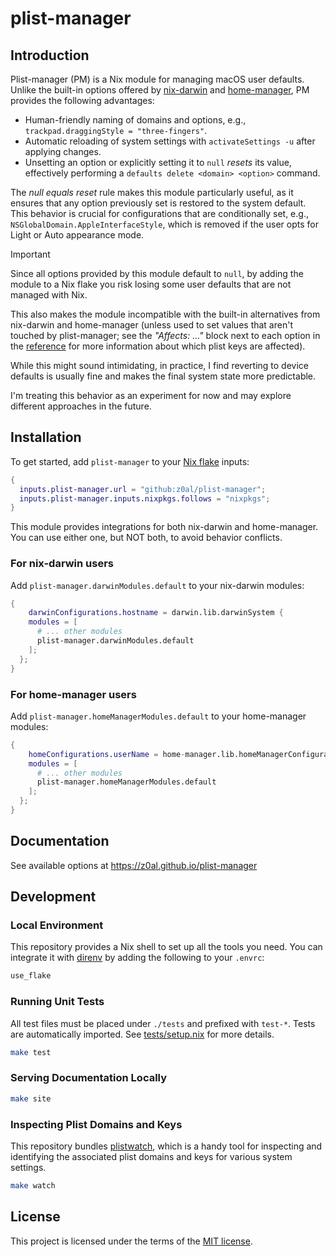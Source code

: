 # plist-manager

<!-- MANUAL START -->

<!-- toc -->

## Introduction

Plist-manager (PM) is a Nix module for managing macOS user defaults. Unlike the built-in options offered by [nix-darwin](https://github.com/LnL7/nix-darwin) and [home-manager](https://github.com/nix-community/home-manager), PM provides the following advantages:

- Human-friendly naming of domains and options, e.g., `trackpad.draggingStyle = "three-fingers"`.
- Automatic reloading of system settings with `activateSettings -u` after applying changes.
- Unsetting an option or explicitly setting it to `null` _resets_ its value, effectively performing a `defaults delete <domain> <option>` command.

The _null equals reset_ rule makes this module particularly useful, as it ensures that any option previously set is restored to the system default. This behavior is crucial for configurations that are conditionally set, e.g., `NSGlobalDomain.AppleInterfaceStyle`, which is removed if the user opts for Light or Auto appearance mode.

> [!IMPORTANT]
>
> Since all options provided by this module default to `null`, by adding the module to a Nix flake you risk losing some user defaults that are not managed with Nix.
>
> This also makes the module incompatible with the built-in alternatives from nix-darwin and home-manager (unless used to set values that aren't touched by plist-manager; see the _"Affects: ..."_ block next to each option in the [reference](https://z0al.github.io/plist-manager#reference) for more information about which plist keys are affected).
>
> While this might sound intimidating, in practice, I find reverting to device defaults is usually fine and makes the final system state more predictable.
>
> I'm treating this behavior as an experiment for now and may explore different approaches in the future.

## Installation

To get started, add `plist-manager` to your [Nix flake](https://nix.dev/concepts/flakes) inputs:

```nix
{
  inputs.plist-manager.url = "github:z0al/plist-manager";
  inputs.plist-manager.inputs.nixpkgs.follows = "nixpkgs";
}
```

This module provides integrations for both nix-darwin and home-manager. You can use either one, but NOT both, to avoid behavior conflicts.

### For nix-darwin users

Add `plist-manager.darwinModules.default` to your nix-darwin modules:

```nix
{
	darwinConfigurations.hostname = darwin.lib.darwinSystem {
    modules = [
      # ... other modules
      plist-manager.darwinModules.default
    ];
  };
}
```

### For home-manager users

Add `plist-manager.homeManagerModules.default` to your home-manager modules:

```nix
{
	homeConfigurations.userName = home-manager.lib.homeManagerConfiguration {
    modules = [
      # ... other modules
      plist-manager.homeManagerModules.default
    ];
  };
}
```

<!-- MANUAL END -->

## Documentation

See available options at https://z0al.github.io/plist-manager

## Development

### Local Environment

This repository provides a Nix shell to set up all the tools you need. You can integrate it with [direnv](https://github.com/nix-community/nix-direnv) by adding the following to your `.envrc`:

```sh
use_flake
```

### Running Unit Tests

All test files must be placed under `./tests` and prefixed with `test-*`. Tests are automatically imported. See [tests/setup.nix](./tests/setup.nix) for more details.

```sh
make test
```

### Serving Documentation Locally

```sh
make site
```

### Inspecting Plist Domains and Keys

This repository bundles [plistwatch](https://github.com/catilac/plistwatch), which is a handy tool for inspecting and identifying the associated plist domains and keys for various system settings.

```sh
make watch
```

## License

This project is licensed under the terms of the [MIT license](./LICENSE).
